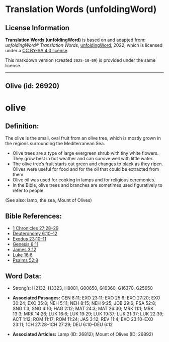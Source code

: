 # Translation Words (unfoldingWord)

## License Information

**Translation Words (unfoldingWord)** is based on and adapted from: _unfoldingWord® Translation Words_, [unfoldingWord](https://unfoldingword.org/utw), 2022, which is licensed under a [CC BY-SA 4.0 license](https://creativecommons.org/licenses/by-sa/4.0/legalcode.en).

This markdown version (created `2025-10-09`) is provided under the same license.



--------------------------------

## Olive (id: 26920)

olive
=====

Definition:
-----------

The olive is the small, oval fruit from an olive tree, which is mostly grown in the regions surrounding the Mediterranean Sea.

* Olive trees are a type of large evergreen shrub with tiny white flowers. They grow best in hot weather and can survive well with little water.
* The olive tree’s fruit starts out green and changes to black as they ripen. Olives were useful for food and for the oil that could be extracted from them.
* Olive oil was used for cooking in lamps and for religious ceremonies.
* In the Bible, olive trees and branches are sometimes used figuratively to refer to people.

(See also: lamp, the sea, Mount of Olives)

Bible References:
-----------------

* [1 Chronicles 27:28–29](https://ref.ly/1Chr27:28-1Chr27:29)
* [Deuteronomy 6:10–12](https://ref.ly/Deut6:10-Deut6:12)
* [Exodus 23:10–11](https://ref.ly/Exod23:10-Exod23:11)
* [Genesis 8:11](https://ref.ly/Gen8:11)
* [James 3:12](https://ref.ly/Jas3:12)
* [Luke 16:6](https://ref.ly/Luke16:6)
* [Psalms 52:8](https://ref.ly/Ps52:8)

Word Data:
----------

* Strong’s: H2132, H3323, H8081, G00650, G16360, G16370, G25650

* **Associated Passages:** GEN 8:11; EXO 23:11; EXO 25:6; EXO 27:20; EXO 30:24; EXO 35:8; NEH 5:11; NEH 8:15; NEH 9:25; JOB 29:6; PSA 52:8; SNG 1:3; SNG 4:10; HAG 2:12; MAT 24:3; MAT 26:30; MRK 11:1; MRK 13:3; MRK 14:26; LUK 16:6; LUK 19:29; LUK 19:37; LUK 21:37; LUK 22:39; ACT 1:12; ROM 11:17; ROM 11:24; JAS 3:12; REV 11:4; EXO 23:10–EXO 23:11; 1CH 27:28–1CH 27:29; DEU 6:10–DEU 6:12
* **Associated Articles:** Lamp (ID: 26812); Mount of Olives (ID: 26892)

